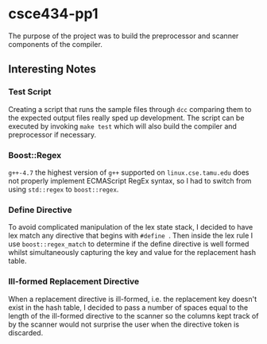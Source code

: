 # csce434-pp1

The purpose of the project was to build the preprocessor and scanner components
of the compiler.

## Interesting Notes

### Test Script
Creating a script that runs the sample files through
`dcc` comparing them to the expected output files really sped up development.
The script can be executed by invoking `make test` which will also build the
compiler and preprocessor if necessary.

### Boost::Regex
`g++-4.7` the highest version of `g++` supported on `linux.cse.tamu.edu` does
not properly implement ECMAScript RegEx syntax, so I had to switch from using
`std::regex` to `boost::regex`.

### Define Directive
To avoid complicated manipulation of the lex state stack, I decided to have lex
match any directive that begins with `#define `. Then inside the lex rule I use
`boost::regex_match` to determine if the define directive is well formed whilst
simultaneously capturing the key and value for the replacement hash table.

### Ill-formed Replacement Directive
When a replacement directive is ill-formed, i.e. the replacement key doesn't
exist in the hash table, I decided to pass a number of spaces equal to the
length of the ill-formed directive to the scanner so the columns kept track of
by the scanner would not surprise the user when the directive token is discarded.

